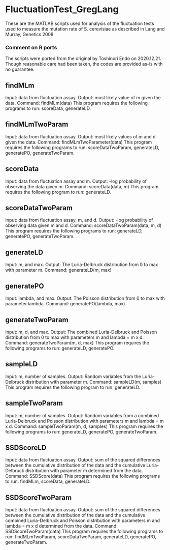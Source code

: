 # FluctuationTest_GregLang
These are the MATLAB scripts used for analysis of the fluctuation tests used to measure the mutation rate of S. cerevisiae as described in Lang and Murray, Genetics 2008

### Comment on R ports
The scripts were ported from the original by Toshinori Endo on 2020.12.21.
Though reasonable care had been taken, the codes are provided as-is with no guarantee.

## findMLm
Input: data from fluctuation assay.
Output: most likely value of m given the data. Command: findMLm(data)
This program requires the following programs to run: scoreData, generateLD.

## findMLmTwoParam
Input: data from fluctuation assay.
Output: most likely values of m and d given the data. Command: findMLmTwoParameter(data)
This program requires the following programs to run: scoreDataTwoParam, generateLD, generatePO, generateTwoParam.

## scoreData
Input: data from fluctuation assay and m.
Output: -log probability of observing the data given m. Command: scoreData(data, m)
This program requires the following program to run: generateLD.

## scoreDataTwoParam
Input: data from fluctuation assay, m, and d.
Output: -log probability of observing data given m and d. Command: scoreDataTwoParam(data, m, d)
This program requires the following programs to run: generateLD, generatePO, generateTwoParam.

## generateLD
Input: m, and max.
Output: The Luria-Delbruck distribution from 0 to max with parameter m. Command: generateLD(m, max)

## generatePO
Input: lambda, and max.
Output: The Poisson distribution from 0 to max with parameter lambda. Command: generatePO(lambda, max)

## generateTwoParam
Input: m, d, and max.
Output: The combined Luria-Delbruck and Poisson distribution from 0 to
max with parameters m and lambda = m x d. Command: generateTwoParam(m, d, max)
This program requires the following programs to run: generateLD, generatePO.

## sampleLD
Input: m, number of samples.
Output: Random variables from the Luria-Delbruck distribution with
parameter m. Command: sampleLD(m, samples)
This program requires the following program to run: generateLD.

## sampleTwoParam
Input: m, number of samples.
Output: Random variables from a combined Luria-Delbruck and Poisson
distribution with parameters m and lambda = m x d. Command: sampleTwoParam(m, d, samples)
This program requires the following programs to run: generateLD, generatePO, generateTwoParam.

## SSDScoreLD
Input: data from fluctuation assay.
Output: sum of the squared differences between the cumulative distribution
of the data and the cumulative Luria-Delbruck distribution with
parameter m determined from the data. Command: SSDScore(data)
This program requires the following programs to run: findMLm, scoreData, generateLD.

## SSDScoreTwoParam
Input: data from fluctuation assay.
Output: sum of the squared differences between the cumulative distribution
of the data and the cumulative combined Luria-Delbruck and Poisson distribution with parameters m and lambda = m x d determined from the data.
Command: SSDScoreTwoParam(data)
This program requires the following programs to run: findMLmTwoParam, scoreDataTwoParam, generateLD, generatePO, generateTwoParam.